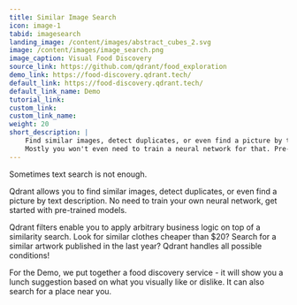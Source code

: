 ```yaml
---
title: Similar Image Search
icon: image-1
tabid: imagesearch
landing_image: /content/images/abstract_cubes_2.svg
image: /content/images/image_search.png
image_caption: Visual Food Discovery
source_link: https://github.com/qdrant/food_exploration
demo_link: https://food-discovery.qdrant.tech/
default_link: https://food-discovery.qdrant.tech/
default_link_name: Demo
tutorial_link: 
custom_link:
custom_link_name: 
weight: 20
short_description: |
    Find similar images, detect duplicates, or even find a picture by text description - all of that you can do with Qdrant.
    Mostly you won't even need to train a neural network for that. Pre-trained models are usually enough to begin with. 
---
```


Sometimes text search is not enough. 

Qdrant allows you to find similar images, detect duplicates, or even find a picture by text description.
No need to train your own neural network, get started with pre-trained models. 

Qdrant filters enable you to apply arbitrary business logic on top of a similarity search.
Look for similar clothes cheaper than $20? Search for a similar artwork published in the last year?
Qdrant handles all possible conditions!

For the Demo, we put together a food discovery service - it will show you a lunch suggestion based on what you visually like or dislike. It can also search for a place near you.

